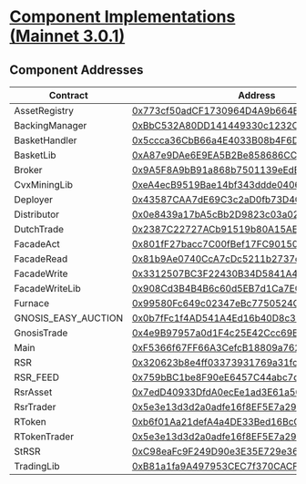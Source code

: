 # [Component Implementations (Mainnet 3.0.1)](https://etherscan.io/undefined)
## Component Addresses
| Contract | Address | Version |
| --- | --- | --- |
| AssetRegistry | [0x773cf50adCF1730964D4A9b664BaEd4b9FFC2450](https://etherscan.io/0x773cf50adCF1730964D4A9b664BaEd4b9FFC2450) | 3.0.0 |
| BackingManager | [0xBbC532A80DD141449330c1232C953Da6801Aed01](https://etherscan.io/0xBbC532A80DD141449330c1232C953Da6801Aed01) | 3.0.1 |
| BasketHandler | [0x5ccca36CbB66a4E4033B08b4F6D7bAc96bA55cDc](https://etherscan.io/0x5ccca36CbB66a4E4033B08b4F6D7bAc96bA55cDc) | 3.0.0 |
| BasketLib | [0xA87e9DAe6E9EA5B2Be858686CC6c21B953BfE0B8](https://etherscan.io/0xA87e9DAe6E9EA5B2Be858686CC6c21B953BfE0B8) | N/A |
| Broker | [0x9A5F8A9bB91a868b7501139eEdB20dC129D28F04](https://etherscan.io/0x9A5F8A9bB91a868b7501139eEdB20dC129D28F04) | 3.0.0 |
| CvxMiningLib | [0xeA4ecB9519Bae14bf343ddde0406C2D6108c1472](https://etherscan.io/0xeA4ecB9519Bae14bf343ddde0406C2D6108c1472) | N/A |
| Deployer | [0x43587CAA7dE69C3c2aD0fb73D4C9da67A8E35b0b](https://etherscan.io/0x43587CAA7dE69C3c2aD0fb73D4C9da67A8E35b0b) | 3.0.1 |
| Distributor | [0x0e8439a17bA5cBb2D9823c03a02566B9dd5d96Ac](https://etherscan.io/0x0e8439a17bA5cBb2D9823c03a02566B9dd5d96Ac) | 3.0.0 |
| DutchTrade | [0x2387C22727ACb91519b80A15AEf393ad40dFdb2F](https://etherscan.io/0x2387C22727ACb91519b80A15AEf393ad40dFdb2F) | N/A |
| FacadeAct | [0x801fF27bacc7C00fBef17FC901504c79D59E845C](https://etherscan.io/0x801fF27bacc7C00fBef17FC901504c79D59E845C) | N/A |
| FacadeRead | [0x81b9Ae0740CcA7cDc5211b2737de735FBC4BeB3C](https://etherscan.io/0x81b9Ae0740CcA7cDc5211b2737de735FBC4BeB3C) | N/A |
| FacadeWrite | [0x3312507BC3F22430B34D5841A472c767DC5C36e4](https://etherscan.io/0x3312507BC3F22430B34D5841A472c767DC5C36e4) | N/A |
| FacadeWriteLib | [0x908Cd3B4B4B6c60d5EB7d1Ca7ECda0e7ceCd6dB1](https://etherscan.io/0x908Cd3B4B4B6c60d5EB7d1Ca7ECda0e7ceCd6dB1) | N/A |
| Furnace | [0x99580Fc649c02347eBc7750524CAAe5cAcf9d34c](https://etherscan.io/0x99580Fc649c02347eBc7750524CAAe5cAcf9d34c) | 3.0.0 |
| GNOSIS_EASY_AUCTION | [0x0b7fFc1f4AD541A4Ed16b40D8c37f0929158D101](https://etherscan.io/0x0b7fFc1f4AD541A4Ed16b40D8c37f0929158D101) | N/A |
| GnosisTrade | [0x4e9B97957a0d1F4c25E42Ccc69E4d2665433FEA3](https://etherscan.io/0x4e9B97957a0d1F4c25E42Ccc69E4d2665433FEA3) | N/A |
| Main | [0xF5366f67FF66A3CefcB18809a762D5b5931FebF8](https://etherscan.io/0xF5366f67FF66A3CefcB18809a762D5b5931FebF8) | 3.0.0 |
| RSR | [0x320623b8e4ff03373931769a31fc52a4e78b5d70](https://etherscan.io/0x320623b8e4ff03373931769a31fc52a4e78b5d70) | N/A |
| RSR_FEED | [0x759bBC1be8F90eE6457C44abc7d443842a976d02](https://etherscan.io/0x759bBC1be8F90eE6457C44abc7d443842a976d02) | N/A |
| RsrAsset | [0x7edD40933DfdA0ecEe1ad3E61a5044962284e1A6](https://etherscan.io/0x7edD40933DfdA0ecEe1ad3E61a5044962284e1A6) | 3.0.0 |
| RsrTrader | [0x5e3e13d3d2a0adfe16f8EF5E7a2992A88E9e65AF](https://etherscan.io/0x5e3e13d3d2a0adfe16f8EF5E7a2992A88E9e65AF) | 3.0.1 |
| RToken | [0xb6f01Aa21defA4a4DE33Bed16BcC06cfd23b6A6F](https://etherscan.io/0xb6f01Aa21defA4a4DE33Bed16BcC06cfd23b6A6F) | 3.0.0 |
| RTokenTrader | [0x5e3e13d3d2a0adfe16f8EF5E7a2992A88E9e65AF](https://etherscan.io/0x5e3e13d3d2a0adfe16f8EF5E7a2992A88E9e65AF) | 3.0.1 |
| StRSR | [0xC98eaFc9F249D90e3E35E729e3679DD75A899c10](https://etherscan.io/0xC98eaFc9F249D90e3E35E729e3679DD75A899c10) | 3.0.0 |
| TradingLib | [0xB81a1fa9A497953CEC7f370CACFA5cc364871A73](https://etherscan.io/0xB81a1fa9A497953CEC7f370CACFA5cc364871A73) | N/A |
        